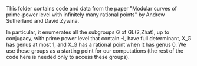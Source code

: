 This folder contains code and data from the paper "Modular curves of prime-power level with infinitely many rational points" by Andrew Sutherland and David Zywina.

In particular, it enumerates all the subgroups G of GL(2,Zhat), up to conjugacy, with prime power level that contain -I, have full determinant, X_G has genus at most 1, and X_G has a rational point when it has genus 0.   We use these groups as a starting point for our computations (the rest of the code here is needed only to access these groups).
